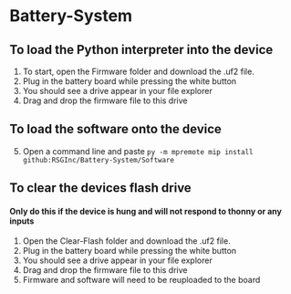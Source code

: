 # Battery-System


## To load the Python interpreter into the device
1. To start, open the Firmware folder and download the .uf2 file.
2. Plug in the battery board while pressing the white button
3. You should see a drive appear in your file explorer
4. Drag and drop the firmware file to this drive

## To load the software onto the device 
5. Open a command line and paste `py -m mpremote mip install github:RSGInc/Battery-System/Software`

## To clear the devices flash drive
#### Only do this if the device is hung and will not respond to thonny or any inputs
1. Open the Clear-Flash folder and download the .uf2 file.
2. Plug in the battery board while pressing the white button
3. You should see a drive appear in your file explorer
4. Drag and drop the firmware file to this drive
5. Firmware and software will need to be reuploaded to the board

